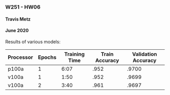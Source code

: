 
### W251 - HW06
#### Travis Metz
#### June 2020

Results of various models:

| Processor | Epochs | Training Time | Train Accuracy | Validation Accuracy
|---|---|---|---|---|
p100a | 1 | 6:07 | .952 | .9700
v100a | 1 | 1:50 | .952 | .9699
v100a | 2 | 3:40 | .961 | .9697
